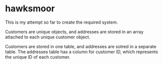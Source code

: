 # hawksmoor
This is my attempt so far to create the required system.

Customers are unique objects, and addresses are stored in an array attached to each unique customer object.

Customers are stored in one table, and addresses are sotred in a separate table. The addresses table has a column for customer ID, which represents the unique ID of each customer.
